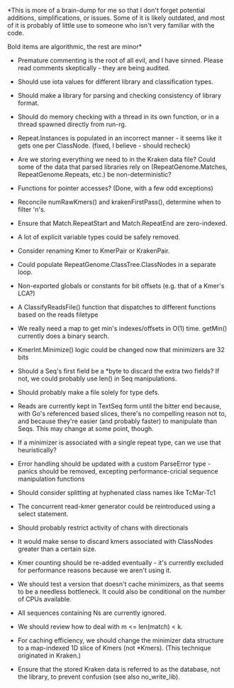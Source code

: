 *This is more of a brain-dump for me so that I don't forget potential
additions, simplifications, or issues. Some of it is likely
outdated, and most of it is probably of little use to someone who isn't
very familiar with the code.

Bold items are algorithmic, the rest are minor*

* Premature commenting is the root of all evil, and I have sinned. Please read
comments skeptically - they are being audited.

* Should use iota values for different library and classification types.

* Should make a library for parsing and checking consistency of library
  format.

* Should do memory checking with a thread in its own function, or in a
  thread spawned directly from run-rg.

* Repeat.Instances is populated in an incorrect manner - it seems like it gets
one per ClassNode. (fixed, I believe - should recheck)

* Are we storing everything we need to in the Kraken data file? Could some of the
data that parsed libraries rely on (RepeatGenome.Matches, RepeatGenome.Repeats,
etc.) be non-deterministic?

* Functions for pointer accesses? (Done, with a few odd exceptions)

* Reconcile numRawKmers() and krakenFirstPass(), determine when to filter 'n's.

* Ensure that Match.RepeatStart and Match.RepeatEnd are zero-indexed.

* A lot of explicit variable types could be safely removed.

* Consider renaming Kmer to KmerPair or KrakenPair.

* Could populate RepeatGenome.ClassTree.ClassNodes in a separate loop.

* Non-exported globals or constants for bit offsets (e.g. that of a Kmer's LCA?)

* A ClassifyReadsFile() function that dispatches to different functions based on
the reads filetype

* We really need a map to get min's indexes/offsets in O(1) time. getMin()
currently does a binary search.

* KmerInt.Minimize() logic could be changed now that minimizers are 32 bits

* Should a Seq's first field be a *byte to discard the extra two fields? If not,
we could probably use len() in Seq manipulations.

* Should probably make a file solely for type defs.

* Reads are currently kept in TextSeq form until the bitter end because, with
Go's referenced based slices, there's no compelling reason not to, and because
they're easier (and probably faster) to manipulate than Seqs. This may change
at some point, though.

* If a minimizer is associated with a single repeat type, can we use that
heuristically?

* Error handling should be updated with a custom ParseError type - panics should
be removed, excepting performance-cricial sequence manipulation functions

* Should consider splitting at hyphenated class names like TcMar-Tc1

* The concurrent read-kmer generator could be reintroduced using a select
statement.

* Should probably restrict activity of chans with directionals

* It would make sense to discard kmers associated with ClassNodes greater than a
certain size.

* Kmer counting should be re-added eventually - it's currently excluded for
performance reasons because we aren't using it.

* We should test a version that doesn't cache minimizers, as that seems to be a
needless bottleneck. It could also be conditional on the number of CPUs
available.

* All sequences containing Ns are currently ignored.

* We should review how to deal with m <= len(match) < k.

* For caching efficiency, we should change the minimizer data structure to a
map-indexed 1D slice of Kmers (not *Kmers). (This technique originated in
Kraken.)

* Ensure that the stored Kraken data is referred to as the database, not
the library, to prevent confusion (see also no_write_lib).
